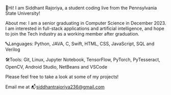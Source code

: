 👋Hi! I am Siddhant Rajoriya, a student coding live from the Pennsylvania State University!

About me: 
I am a senior graduating in Computer Science in December 2023. I am interested in full-stack applications and artificial intelligence, and hope to join the Tech industry as a working member after graduation. 

🔤Languages: Python, JAVA, C, Swift, HTML, CSS, JavaScript, SQL and Verilog

🛠️Tools: Git, Linux, Jupyter Notebook, TensorFlow, PyTorch, PyTesseract, OpenCV, Android Studio, NetBeans and VSCode

Please feel free to take a look at some of my projects!

Email me at  📬siddhantrajoriya236@gmail.com
